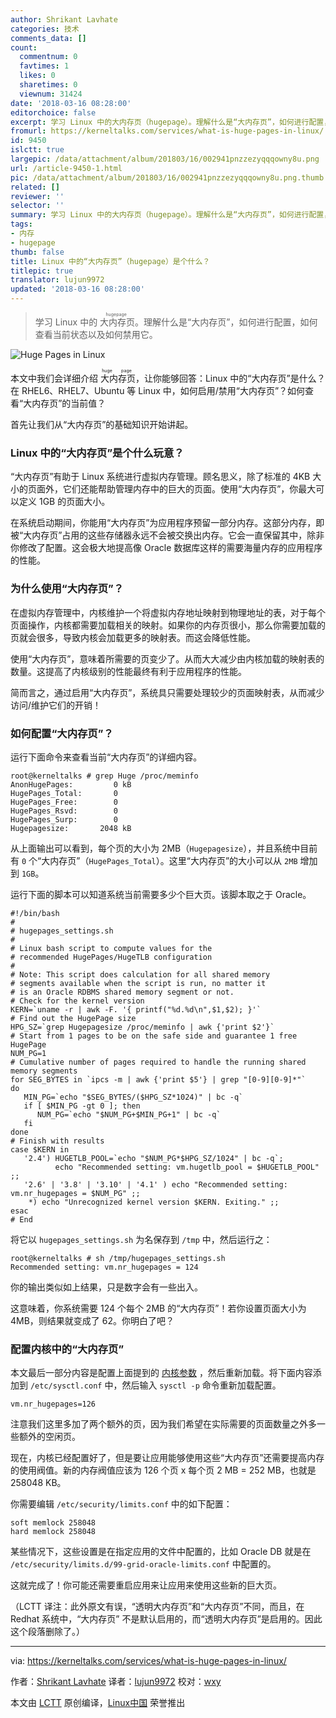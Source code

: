 ```yaml
---
author: Shrikant Lavhate
categories: 技术
comments_data: []
count:
  commentnum: 0
  favtimes: 1
  likes: 0
  sharetimes: 0
  viewnum: 31424
date: '2018-03-16 08:28:00'
editorchoice: false
excerpt: 学习 Linux 中的大内存页（hugepage）。理解什么是“大内存页”，如何进行配置，如何查看当前状态以及如何禁用它。
fromurl: https://kerneltalks.com/services/what-is-huge-pages-in-linux/
id: 9450
islctt: true
largepic: /data/attachment/album/201803/16/002941pnzzezyqqqowny8u.png
url: /article-9450-1.html
pic: /data/attachment/album/201803/16/002941pnzzezyqqqowny8u.png.thumb.jpg
related: []
reviewer: ''
selector: ''
summary: 学习 Linux 中的大内存页（hugepage）。理解什么是“大内存页”，如何进行配置，如何查看当前状态以及如何禁用它。
tags:
- 内存
- hugepage
thumb: false
title: Linux 中的“大内存页”（hugepage）是个什么？
titlepic: true
translator: lujun9972
updated: '2018-03-16 08:28:00'
---
```



> 
> 学习 Linux 中的<ruby> 大内存页 <rt>  hugepage </rt></ruby>。理解什么是“大内存页”，如何进行配置，如何查看当前状态以及如何禁用它。
> 
> 
> 


![Huge Pages in Linux](/data/attachment/album/201803/16/002941pnzzezyqqqowny8u.png)


本文中我们会详细介绍<ruby> 大内存页 <rt>  huge page </rt></ruby>，让你能够回答：Linux 中的“大内存页”是什么？在 RHEL6、RHEL7、Ubuntu 等 Linux 中，如何启用/禁用“大内存页”？如何查看“大内存页”的当前值？


首先让我们从“大内存页”的基础知识开始讲起。


### Linux 中的“大内存页”是个什么玩意？


“大内存页”有助于 Linux 系统进行虚拟内存管理。顾名思义，除了标准的 4KB 大小的页面外，它们还能帮助管理内存中的巨大的页面。使用“大内存页”，你最大可以定义 1GB 的页面大小。


在系统启动期间，你能用“大内存页”为应用程序预留一部分内存。这部分内存，即被“大内存页”占用的这些存储器永远不会被交换出内存。它会一直保留其中，除非你修改了配置。这会极大地提高像 Oracle 数据库这样的需要海量内存的应用程序的性能。


### 为什么使用“大内存页”？


在虚拟内存管理中，内核维护一个将虚拟内存地址映射到物理地址的表，对于每个页面操作，内核都需要加载相关的映射。如果你的内存页很小，那么你需要加载的页就会很多，导致内核会加载更多的映射表。而这会降低性能。


使用“大内存页”，意味着所需要的页变少了。从而大大减少由内核加载的映射表的数量。这提高了内核级别的性能最终有利于应用程序的性能。


简而言之，通过启用“大内存页”，系统具只需要处理较少的页面映射表，从而减少访问/维护它们的开销！


### 如何配置“大内存页”？


运行下面命令来查看当前“大内存页”的详细内容。



```
root@kerneltalks # grep Huge /proc/meminfo
AnonHugePages:         0 kB
HugePages_Total:       0
HugePages_Free:        0
HugePages_Rsvd:        0
HugePages_Surp:        0
Hugepagesize:       2048 kB

```

从上面输出可以看到，每个页的大小为 2MB（`Hugepagesize`），并且系统中目前有 `0` 个“大内存页”（`HugePages_Total`）。这里“大内存页”的大小可以从 `2MB` 增加到 `1GB`。


运行下面的脚本可以知道系统当前需要多少个巨大页。该脚本取之于 Oracle。



```
#!/bin/bash
#
# hugepages_settings.sh
#
# Linux bash script to compute values for the
# recommended HugePages/HugeTLB configuration
#
# Note: This script does calculation for all shared memory
# segments available when the script is run, no matter it
# is an Oracle RDBMS shared memory segment or not.
# Check for the kernel version
KERN=`uname -r | awk -F. '{ printf("%d.%d\n",$1,$2); }'`
# Find out the HugePage size
HPG_SZ=`grep Hugepagesize /proc/meminfo | awk {'print $2'}`
# Start from 1 pages to be on the safe side and guarantee 1 free HugePage
NUM_PG=1
# Cumulative number of pages required to handle the running shared memory segments
for SEG_BYTES in `ipcs -m | awk {'print $5'} | grep "[0-9][0-9]*"`
do
   MIN_PG=`echo "$SEG_BYTES/($HPG_SZ*1024)" | bc -q`
   if [ $MIN_PG -gt 0 ]; then
      NUM_PG=`echo "$NUM_PG+$MIN_PG+1" | bc -q`
   fi
done
# Finish with results
case $KERN in
   '2.4') HUGETLB_POOL=`echo "$NUM_PG*$HPG_SZ/1024" | bc -q`;
          echo "Recommended setting: vm.hugetlb_pool = $HUGETLB_POOL" ;;
   '2.6' | '3.8' | '3.10' | '4.1' ) echo "Recommended setting: vm.nr_hugepages = $NUM_PG" ;;
    *) echo "Unrecognized kernel version $KERN. Exiting." ;;
esac
# End

```

将它以 `hugepages_settings.sh` 为名保存到 `/tmp` 中，然后运行之：



```
root@kerneltalks # sh /tmp/hugepages_settings.sh
Recommended setting: vm.nr_hugepages = 124

```

你的输出类似如上结果，只是数字会有一些出入。


这意味着，你系统需要 124 个每个 2MB 的“大内存页”！若你设置页面大小为 4MB，则结果就变成了 62。你明白了吧？


### 配置内核中的“大内存页”


本文最后一部分内容是配置上面提到的 [内核参数](https://kerneltalks.com/linux/how-to-tune-kernel-parameters-in-linux/)  ，然后重新加载。将下面内容添加到 `/etc/sysctl.conf` 中，然后输入 `sysctl -p` 命令重新加载配置。



```
vm.nr_hugepages=126

```

注意我们这里多加了两个额外的页，因为我们希望在实际需要的页面数量之外多一些额外的空闲页。


现在，内核已经配置好了，但是要让应用能够使用这些“大内存页”还需要提高内存的使用阀值。新的内存阀值应该为 126 个页 x 每个页 2 MB = 252 MB，也就是 258048 KB。


你需要编辑 `/etc/security/limits.conf` 中的如下配置：



```
soft memlock 258048
hard memlock 258048

```

某些情况下，这些设置是在指定应用的文件中配置的，比如 Oracle DB 就是在 `/etc/security/limits.d/99-grid-oracle-limits.conf` 中配置的。


这就完成了！你可能还需要重启应用来让应用来使用这些新的巨大页。


（LCTT 译注：此外原文有误，“透明大内存页”和“大内存页”不同，而且，在 Redhat 系统中，“大内存页” 不是默认启用的，而“透明大内存页”是启用的。因此这个段落删除了。）




---


via: <https://kerneltalks.com/services/what-is-huge-pages-in-linux/>


作者：[Shrikant Lavhate](https://kerneltalks.com) 译者：[lujun9972](https://github.com/lujun9972) 校对：[wxy](https://github.com/wxy)


本文由 [LCTT](https://github.com/LCTT/TranslateProject) 原创编译，[Linux中国](https://linux.cn/) 荣誉推出